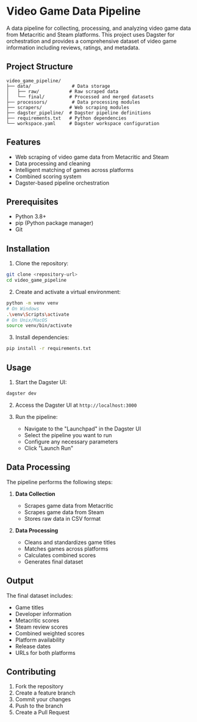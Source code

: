 # Video Game Data Pipeline

A data pipeline for collecting, processing, and analyzing video game data from Metacritic and Steam platforms. This project uses Dagster for orchestration and provides a comprehensive dataset of video game information including reviews, ratings, and metadata.

## Project Structure

```
video_game_pipeline/
├── data/               # Data storage
│   ├── raw/           # Raw scraped data
│   └── final/         # Processed and merged datasets
├── processors/         # Data processing modules
├── scrapers/          # Web scraping modules
├── dagster_pipeline/  # Dagster pipeline definitions
├── requirements.txt   # Python dependencies
└── workspace.yaml     # Dagster workspace configuration
```

## Features

- Web scraping of video game data from Metacritic and Steam
- Data processing and cleaning
- Intelligent matching of games across platforms
- Combined scoring system
- Dagster-based pipeline orchestration

## Prerequisites

- Python 3.8+
- pip (Python package manager)
- Git

## Installation

1. Clone the repository:
```bash
git clone <repository-url>
cd video_game_pipeline
```

2. Create and activate a virtual environment:
```bash
python -m venv venv
# On Windows
.\venv\Scripts\activate
# On Unix/MacOS
source venv/bin/activate
```

3. Install dependencies:
```bash
pip install -r requirements.txt
```

## Usage

1. Start the Dagster UI:
```bash
dagster dev
```

2. Access the Dagster UI at `http://localhost:3000`

3. Run the pipeline:
   - Navigate to the "Launchpad" in the Dagster UI
   - Select the pipeline you want to run
   - Configure any necessary parameters
   - Click "Launch Run"

## Data Processing

The pipeline performs the following steps:

1. **Data Collection**
   - Scrapes game data from Metacritic
   - Scrapes game data from Steam
   - Stores raw data in CSV format

2. **Data Processing**
   - Cleans and standardizes game titles
   - Matches games across platforms
   - Calculates combined scores
   - Generates final dataset

## Output

The final dataset includes:
- Game titles
- Developer information
- Metacritic scores
- Steam review scores
- Combined weighted scores
- Platform availability
- Release dates
- URLs for both platforms

## Contributing

1. Fork the repository
2. Create a feature branch
3. Commit your changes
4. Push to the branch
5. Create a Pull Request

